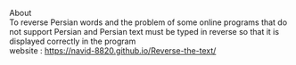 About<br>
To reverse Persian words and the problem of some online programs that do not support Persian and Persian text must be typed in reverse so that it is displayed correctly in the program <br>
website : https://navid-8820.github.io/Reverse-the-text/
